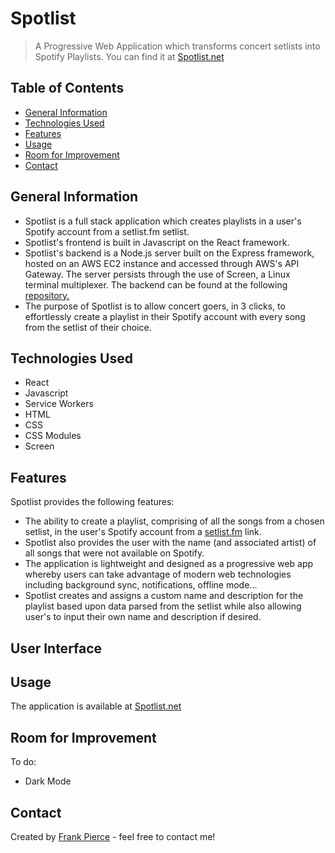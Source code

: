 # Spotlist
> A Progressive Web Application which transforms concert setlists into Spotify Playlists.
> You can find it at [Spotlist.net](https://www.spotlist.net)

## Table of Contents
* [General Information](#general-information)
* [Technologies Used](#technologies-used)
* [Features](#features)
* [Usage](#usage)
* [Room for Improvement](#room-for-improvement)
* [Contact](#contact)


## General Information
- Spotlist is a full stack application which creates playlists in a user's Spotify account from a setlist.fm setlist.
- Spotlist's frontend is built in Javascript on the React framework.
- Spotlist's backend is a Node.js server built on the Express framework, hosted on an AWS EC2 instance and accessed through AWS's API Gateway. The server persists through the use of Screen, a Linux terminal multiplexer. The backend can be found at the following [repository.](https://github.com/llleeeaaannn/spotlistAPI)
- The purpose of Spotlist is to allow concert goers, in 3 clicks, to effortlessly create a playlist in their Spotify account with every song from the setlist of their choice.


## Technologies Used
- React
- Javascript
- Service Workers
- HTML
- CSS
- CSS Modules
- Screen


## Features
Spotlist provides the following features:
- The ability to create a playlist, comprising of all the songs from a chosen setlist, in the user's Spotify account from a [setlist.fm](https://www.setlist.fm/) link.
- Spotlist also provides the user with the name (and associated artist) of all songs that were not available on Spotify.
- The application is lightweight and designed as a progressive web app whereby users can take advantage of modern web technologies including background sync, notifications, offline mode...
- Spotlist creates and assigns a custom name and description for the playlist based upon data parsed from the setlist while also allowing user's to input their own name and description if desired.


## User Interface


## Usage
The application is available at [Spotlist.net](https://www.spotlist.net)


## Room for Improvement
To do:
- Dark Mode


## Contact
Created by [Frank Pierce](https://www.frankpierce.me/) - feel free to contact me!
